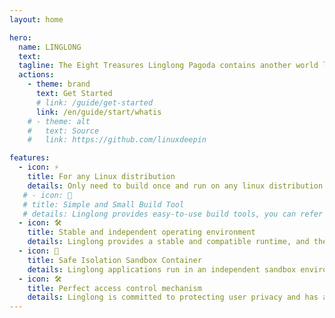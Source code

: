 ```yaml
---
layout: home

hero:
  name: LINGLONG
  text: 
  tagline: The Eight Treasures Linglong Pagoda contains another world like the world of mustard seeds. It looks like seven floors but is not seven floors. In order to show the change of Taoism, it takes the word "linglong" and combines the ideas of "isolation" and "layering" to launch a new The Linux package format, manages the application/runtime/system environment in layers, and provides a sandbox environment, dedicated to managing complex and cross dependencies under the Linux system, as well as too loose permission control issues.
  actions:
    - theme: brand
      text: Get Started
      # link: /guide/get-started
      link: /en/guide/start/whatis
    # - theme: alt
    #   text: Source
    #   link: https://github.com/linuxdeepin

features:
  - icon: ⚡️
    title: For any Linux distribution
    details: Only need to build once and run on any linux distribution desktop environment.
   # - icon: 🖖
   # title: Simple and Small Build Tool
   # details: Linglong provides easy-to-use build tools, you can refer to the help manual
  - icon: 🛠️
    title: Stable and independent operating environment
    details: Linglong provides a stable and compatible runtime, and the application can control its own dependencies and be independent of the system
  - icon: 🖖
    title: Safe Isolation Sandbox Container
    details: Linglong applications run in an independent sandbox environment, isolated from the host, safe and stable
  - icon: 🛠️
    title: Perfect access control mechanism
    details: Linglong is committed to protecting user privacy and has a complete application permission control mechanism   
---
```

